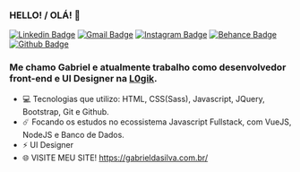 ### HELLO! / OLÁ! 👋 ###

[![Linkedin Badge](https://img.shields.io/badge/-LinkedIn-blue?style=flat-square&logo=Linkedin&logoColor=white&link=https://www.linkedin.com/in/rebeccamanzi/)](https://www.linkedin.com/in/joaogsilva/)
[![Gmail Badge](https://img.shields.io/badge/-Gmail-c14438?style=flat-square&logo=Gmail&logoColor=white&link=mailto:rebeccamanzi@gmail.com)](mailto:hello.gabrielsilva2@gmail.com)
[![Instagram Badge](https://img.shields.io/badge/-Instagram-C13584?style=flat-square&labelColor=C13584&logo=instagram&logoColor=white&link=https://www.instagram.com/codepwr/)](https://www.instagram.com/jotaggabriel/)
[![Behance Badge](https://img.shields.io/badge/-Behance-0057ff?style=flat-square&logo=Behance&logoColor=white&link=https://www.behance.net/joaogdg)](https://www.behance.net/joaogdg)
[![Github Badge](https://img.shields.io/badge/-Github-000?style=flat-square&logo=Github&logoColor=white&link=https://github.com/lucasgdb)](https://github.com/GSilvva)

### Me chamo Gabriel e atualmente trabalho como desenvolvedor front-end e UI Designer na [L0gik](http://l0gik.com.br/). ###

- 💻 Tecnologias que utilizo: HTML, CSS(Sass), Javascript, JQuery, Bootstrap, Git e Github. 
- ☄️ Focando os estudos no ecossistema Javascript Fullstack, com VueJS, NodeJS e Banco de Dados.
- ⚡ UI Designer
- 🌐 VISITE MEU SITE! https://gabrieldasilva.com.br/

